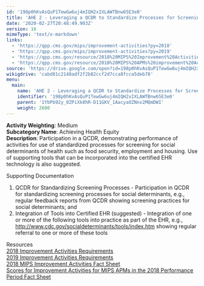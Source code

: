 ```yaml
---
id: '198p0hKvAsQuP1TewGw6uj4mIQH2xIXLAWTBnw65E3e0'
title: 'AHE 2 - Leveraging a QCDR to Standardize Processes for Screening'
date: '2020-02-27T20:48:49.903Z'
version: 16
mimeType: 'text/x-markdown'
links:
  - 'https://qpp.cms.gov/mips/improvement-activities?py=2018'
  - 'https://qpp.cms.gov/mips/improvement-activities?py=2019'
  - 'https://qpp.cms.gov/resource/2018%20MIPS%20Improvement%20Activities%20Fact%20Sheet'
  - 'https://qpp.cms.gov/resource/2018%20MIPS%20APMs%20improvement%20Activities%20scores%20fact%20sheet'
source: 'https://drive.google.com/open?id=198p0hKvAsQuP1TewGw6uj4mIQH2xIXLAWTBnw65E3e0'
wikigdrive: 'cabd81c2148adf2f2b82ccf2d7cca8fcca5deb78'
menu:
  main:
    name: 'AHE 2 - Leveraging a QCDR to Standardize Processes for Screening'
    identifier: '198p0hKvAsQuP1TewGw6uj4mIQH2xIXLAWTBnw65E3e0'
    parent: '1YbPb92y_0ZPiXk8hR-D11GKV_1AacyaOZNnv2MQmDWI'
    weight: 2600
---
```





**Activity Weighting**: Medium  
**Subcategory Name**: Achieving Health Equity  
**Description**: Participation in a QCDR, demonstrating performance of activities for use of standardized processes for screening for social determinants of health such as food security, employment and housing. Use of supporting tools that can be incorporated into the certified EHR technology is also suggested.




Supporting Documentation
1. QCDR for Standardizing Screening Processes - Participation in QCDR for standardizing screening processes for social determinants, e.g., regular feedback reports from QCDR showing screening practices for social determinants; and
2. Integration of Tools into Certified EHR (suggested) - Integration of one or more of the following tools into practice as part of the EHR, e.g., http://www.cdc.gov/socialdeterminants/tools/index.htm showing regular referral to one or more of these tools




Resources  
[2018 Improvement Activities Requirements](https://qpp.cms.gov/mips/improvement-activities?py=2018)  
[2019 Improvement Activities Requirements](https://qpp.cms.gov/mips/improvement-activities?py=2019)  
[2018 MIPS Improvement Activities Fact Sheet](https://qpp.cms.gov/resource/2018%20MIPS%20Improvement%20Activities%20Fact%20Sheet)  
[Scores for Improvement Activities for MIPS APMs in the 2018 Performance Period Fact Sheet](https://qpp.cms.gov/resource/2018%20MIPS%20APMs%20improvement%20Activities%20scores%20fact%20sheet)
